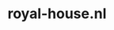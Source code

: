 ---
layout: post
title:  "royal-house.nl"
internal_url:  "/dutchgov/royal-house.nl.html"
categories: dutchgov
---